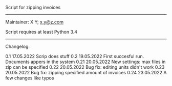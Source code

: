 Script for zipping invoices

-----------------------------------------

Maintainer: X Y; x.y@z.com

Script requires at least Python 3.4

-----------------------------------------

Changelog:

0.1 17.05.2022	Scrip does stuff
0.2 19.05.2022	First succesful run. Documents appers in the system
0.21  20.05.2022	New settings: max files in zip can be specified
0.22  20.05.2022	Bug fix: editing units didn't work
0.23  20.05.2022	Bug fix: zipping specified amount of invoices
0.24  23.05.2022 	A few changes like typos
